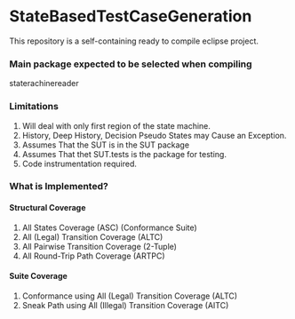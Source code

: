 # StateBasedTestCaseGeneration #

This repository is a self-containing ready to compile eclipse project.

### Main package expected to be selected when compiling ###

staterachinereader

### Limitations ###

1) Will deal with only first region of the state machine.
2) History, Deep History, Decision Pseudo States may Cause an Exception.
3) Assumes That the SUT is in the SUT package
4) Assumes That thet SUT.tests is the package for testing.
5) Code instrumentation required.

### What is Implemented? ###

#### Structural Coverage ####
1) All States Coverage (ASC) (Conformance Suite)
2) All (Legal) Transition Coverage (ALTC)
3) All Pairwise Transition Coverage (2-Tuple)
4) All Round-Trip Path Coverage (ARTPC)

#### Suite Coverage ####
1) Conformance using All (Legal) Transition Coverage (ALTC)
2) Sneak Path using All (Illegal) Transition Coverage (AITC)